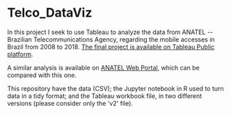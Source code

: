 # Telco_DataViz

In this project I seek to use Tableau to analyze the data from ANATEL -- Brazilian Telecommunications Agency, regarding the mobile accesses in Brazil from 2008 to 2018. [The final project is available on Tableau Public platform](https://public.tableau.com/profile/tbnsilveira#!/vizhome/Tableau_FinalProject_TBNSilveira_v2/Dashboard).  

A similar analysis is available on [ANATEL Web Portal](http://www.anatel.gov.br/dados/destaque-1/283-brasil-tem-236-2-milhoes-de-linhas-moveis-em-janeiro-de-2018), which can be compared with this one.  

This repository have the data (CSV); the Jupyter notebook in R used to turn data in a tidy format; and the Tableau workbook file, in two different versions (please consider only the 'v2' file).

